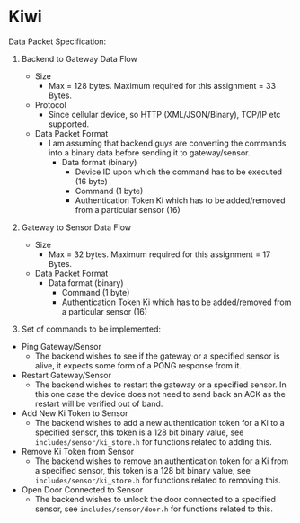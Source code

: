 # Kiwi

Data Packet Specification:

1. Backend to Gateway Data Flow
	- Size
		- Max = 128 bytes. Maximum required for this assignment = 33 Bytes.
	- Protocol
		- Since cellular device, so HTTP (XML/JSON/Binary), TCP/IP etc supported.
	- Data Packet Format
		- I am assuming that backend guys are converting the commands into a binary data before sending it to gateway/sensor.
			- Data format (binary)
				- Device ID upon which the command has to be executed (16 byte)
				- Command (1 byte)
				- Authentication Token Ki which has to be added/removed from a particular sensor (16)

2. Gateway to Sensor Data Flow
	- Size
		- Max = 32 bytes. Maximum required for this assignment = 17 Bytes.
	- Data Packet Format
		- Data format (binary)
			- Command (1 byte)
			- Authentication Token Ki which has to be added/removed from a particular sensor (16)
			
			
3.  Set of commands to be implemented:
* Ping Gateway/Sensor
   * The backend wishes to see if the gateway or a specified sensor is alive,
     it expects some form of a PONG response from it.
 * Restart Gateway/Sensor
   * The backend wishes to restart the gateway or a specified sensor. In this
     one case the device does not need to send back an ACK as the restart will
     be verified out of band.
 * Add New Ki Token to Sensor
   * The backend wishes to add a new authentication token for a Ki to a
     specified sensor, this token is a 128 bit binary value, see
     `includes/sensor/ki_store.h` for functions related to adding this.
 * Remove Ki Token from Sensor
   * The backend wishes to remove an authentication token for a Ki from a
     specified sensor, this token is a 128 bit binary value, see
     `includes/sensor/ki_store.h` for functions related to removing this.
 * Open Door Connected to Sensor
   * The backend wishes to unlock the door connected to a specified sensor, see
     `includes/sensor/door.h` for functions related to this.